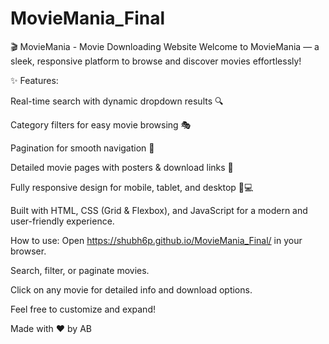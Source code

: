# MovieMania_Final
🎬 MovieMania - Movie Downloading Website
Welcome to MovieMania — a sleek, responsive platform to browse and discover movies effortlessly!

✨ Features:

Real-time search with dynamic dropdown results 🔍

Category filters for easy movie browsing 🎭

Pagination for smooth navigation 📄

Detailed movie pages with posters & download links 🎥

Fully responsive design for mobile, tablet, and desktop 📱💻

Built with HTML, CSS (Grid & Flexbox), and JavaScript for a modern and user-friendly experience.

How to use:
Open https://shubh6p.github.io/MovieMania_Final/ in your browser.

Search, filter, or paginate movies.

Click on any movie for detailed info and download options.

Feel free to customize and expand!

Made with ❤️ by AB
